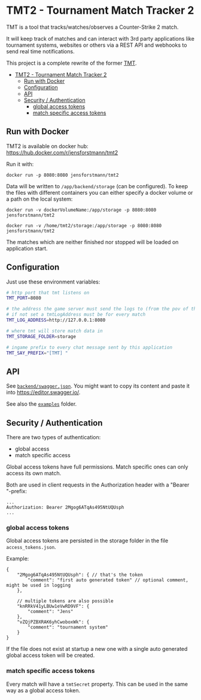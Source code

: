 # TMT2 - Tournament Match Tracker 2

TMT is a tool that tracks/watches/observes a Counter-Strike 2 match.

It will keep track of matches and can interact with 3rd party applications like tournament systems,
websites or others via a REST API and webhooks to send real time notifications.

This project is a complete rewrite of the former [TMT](https://github.com/JensForstmann/CSGO-PHP-TournamentMatchTracker).

- [TMT2 - Tournament Match Tracker 2](#tmt2---tournament-match-tracker-2)
  - [Run with Docker](#run-with-docker)
  - [Configuration](#configuration)
  - [API](#api)
  - [Security / Authentication](#security--authentication)
    - [global access tokens](#global-access-tokens)
    - [match specific access tokens](#match-specific-access-tokens)

## Run with Docker

TMT2 is available on docker hub: https://hub.docker.com/r/jensforstmann/tmt2

Run it with:

    docker run -p 8080:8080 jensforstmann/tmt2

Data will be written to `/app/backend/storage` (can be configured). To keep the files with different containers you can either specify a docker volume or a path on the local system:

    docker run -v dockerVolumeName:/app/storage -p 8080:8080 jensforstmann/tmt2

    docker run -v /home/tmt2/storage:/app/storage -p 8080:8080 jensforstmann/tmt2

The matches which are neither finished nor stopped will be loaded on application start.


## Configuration

Just use these environment variables:

```sh
# http port that tmt listens on
TMT_PORT=8080

# the address the game server must send the logs to (from the pov of the game server)
# if not set a tmtLogAddress must be for every match
TMT_LOG_ADDRESS=http://127.0.0.1:8080

# where tmt will store match data in
TMT_STORAGE_FOLDER=storage

# ingame prefix to every chat message sent by this application
TMT_SAY_PREFIX="[TMT] "
```


## API

See [`backend/swagger.json`](backend/swagger.json). You might want to copy its content and paste it into https://editor.swagger.io/.

See also the [`examples`](examples)  folder.

## Security / Authentication

There are two types of authentication:

- global access
- match specific access

Global access tokens have full permissions. Match specific ones can only access its own match.

Both are used in client requests in the Authorization header with a "Bearer "-prefix:

    ...
    Authorization: Bearer 2Mgog6ATqAs495NtUQUsph
    ...

### global access tokens

Global access tokens are persisted in the storage folder in the file `access_tokens.json`.

Example:

```json5
{
    "2Mgog6ATqAs495NtUQUsph": { // that's the token
        "comment": "first auto generated token" // optional comment, might be used in logging
    },

    // multiple tokens are also possible
    "knRRkV41yLBUw1eVwRD9VF": {
        "comment": "Jens"
    },
    "vZQjPZBXRAK6yhCwoboxWk": {
        "comment": "tournament system"
    }
}
```

If the file does not exist at startup a new one with a single auto generated global access token will be created.

### match specific access tokens

Every match will have a `tmtSecret` property. This can be used in the same way as a global access token.

